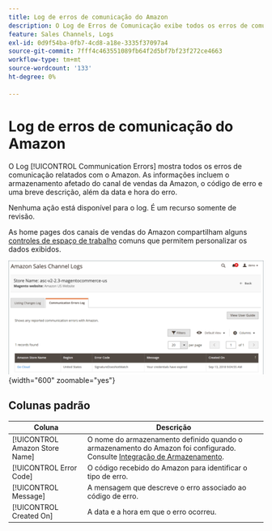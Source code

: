 ```yaml
---
title: Log de erros de comunicação do Amazon
description: O Log de Erros de Comunicação exibe todos os erros de comunicação entre o Amazon e o  [!DNL Commerce].
feature: Sales Channels, Logs
exl-id: 0d9f54ba-0fb7-4cd8-a18e-3335f37097a4
source-git-commit: 7fff4c463551089fb64f2d5bf7bf23f272ce4663
workflow-type: tm+mt
source-wordcount: '133'
ht-degree: 0%

---
```


# Log de erros de comunicação do Amazon

O Log [!UICONTROL Communication Errors] mostra todos os erros de comunicação relatados com o Amazon. As informações incluem o armazenamento afetado do canal de vendas da Amazon, o código de erro e uma breve descrição, além da data e hora do erro.

Nenhuma ação está disponível para o log. É um recurso somente de revisão.

As home pages dos canais de vendas do Amazon compartilham alguns [controles de espaço de trabalho](./workspace-controls.md) comuns que permitem personalizar os dados exibidos.

![Log de Erros de Comunicação](assets/amazon-comm-errors-log.png){width="600" zoomable="yes"}

## Colunas padrão

| Coluna | Descrição |
|--------------------------------|-----------------------------------------------------------------------------------------------------------------------|
| [!UICONTROL Amazon Store Name] | O nome do armazenamento definido quando o armazenamento do Amazon foi configurado. Consulte [Integração de Armazenamento](./store-integration.md). |
| [!UICONTROL Error Code] | O código recebido do Amazon para identificar o tipo de erro. |
| [!UICONTROL Message] | A mensagem que descreve o erro associado ao código de erro. |
| [!UICONTROL Created On] | A data e a hora em que o erro ocorreu. |
